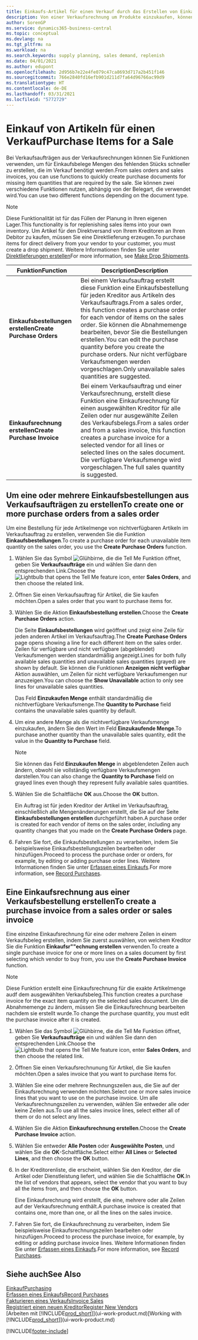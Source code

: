 ```yaml
---
title: Einkaufs-Artikel für einen Verkauf durch das Erstellen von Einkaufsrechnungen | Microsoft Docs
description: Von einer Verkaufsrechnung um Produkte einzukaufen, können Sie eine Einkaufsrechnung für einen Kreditor oder Lieferanten einen erstellen.
author: SorenGP
ms.service: dynamics365-business-central
ms.topic: conceptual
ms.devlang: na
ms.tgt_pltfrm: na
ms.workload: na
ms.search.keywords: supply planning, sales demand, replenish
ms.date: 04/01/2021
ms.author: edupont
ms.openlocfilehash: 2d956b7e22e4fe079c47ca8693d717a2b451f146
ms.sourcegitcommit: 766e2840fd16efb901d211d7fa64d96766ac99d9
ms.translationtype: HT
ms.contentlocale: de-DE
ms.lasthandoff: 03/31/2021
ms.locfileid: "5772729"
---
```

# <a name="purchase-items-for-a-sale"></a><span data-ttu-id="562a8-103">Einkauf von Artikeln für einen Verkauf</span><span class="sxs-lookup"><span data-stu-id="562a8-103">Purchase Items for a Sale</span></span>
<span data-ttu-id="562a8-104">Bei Verkaufsaufträgen aus der Verkaufsrechnungen können Sie Funktionen verwenden, um für Einkaufsbelege Mengen des fehlenden Stücks schneller zu erstellen, die im Verkauf benötigt werden.</span><span class="sxs-lookup"><span data-stu-id="562a8-104">From sales orders and sales invoices, you can use functions to quickly create purchase documents for missing item quantities that are required by the sale.</span></span> <span data-ttu-id="562a8-105">Sie können zwei verschiedene Funktionen nutzen, abhängig von der Belegart, die verwendet wird.</span><span class="sxs-lookup"><span data-stu-id="562a8-105">You can use two different functions depending on the document type.</span></span>

> [!Note]
> <span data-ttu-id="562a8-106">Diese Funktionalität ist für das Füllen der Planung in Ihren eigenen Lager.</span><span class="sxs-lookup"><span data-stu-id="562a8-106">This functionality is for replenishing sales items into your own inventory.</span></span> <span data-ttu-id="562a8-107">Um Artikel für den Direktversand von Ihrem Kreditoren an Ihren Debitor zu kaufen, müssen Sie eine Direktlieferung erzeugen.</span><span class="sxs-lookup"><span data-stu-id="562a8-107">To purchase items for direct delivery from your vendor to your customer, you must create a drop shipment.</span></span> <span data-ttu-id="562a8-108">Weitere Informationen finden Sie unter [Direktlieferungen erstellen](sales-how-drop-shipment.md)</span><span class="sxs-lookup"><span data-stu-id="562a8-108">For more information, see [Make Drop Shipments](sales-how-drop-shipment.md).</span></span>   

|<span data-ttu-id="562a8-109">Funktion</span><span class="sxs-lookup"><span data-stu-id="562a8-109">Function</span></span>|<span data-ttu-id="562a8-110">Description</span><span class="sxs-lookup"><span data-stu-id="562a8-110">Description</span></span>|
|--------|-----------|
|<span data-ttu-id="562a8-111">**Einkaufsbestellungen erstellen**</span><span class="sxs-lookup"><span data-stu-id="562a8-111">**Create Purchase Orders**</span></span>|<span data-ttu-id="562a8-112">Bei einem Verkaufsauftrag erstellt diese Funktion eine Einkaufsbestellung für jeden Kreditor aus Artikeln des Verkaufsauftrags.</span><span class="sxs-lookup"><span data-stu-id="562a8-112">From a sales order, this function creates a purchase order for each vendor of items on the sales order.</span></span> <span data-ttu-id="562a8-113">Sie können die Abnahmemenge bearbeiten, bevor Sie die Bestellungen erstellen.</span><span class="sxs-lookup"><span data-stu-id="562a8-113">You can edit the purchase quantity before you create the purchase orders.</span></span> <span data-ttu-id="562a8-114">Nur nicht verfügbare Verkaufsmengen werden vorgeschlagen.</span><span class="sxs-lookup"><span data-stu-id="562a8-114">Only unavailable sales quantities are suggested.</span></span>
|<span data-ttu-id="562a8-115">**Einkaufsrechnung erstellen**</span><span class="sxs-lookup"><span data-stu-id="562a8-115">**Create Purchase Invoice**</span></span>|<span data-ttu-id="562a8-116">Bei einem Verkaufsauftrag und einer Verkaufsrechnung, erstellt diese Funktion eine Einkaufsrechnung für einen ausgewählten Kreditor für alle Zeilen oder nur ausgewählte Zeilen des Verkaufsbelegs.</span><span class="sxs-lookup"><span data-stu-id="562a8-116">From a sales order and from a sales invoice, this function creates a purchase invoice for a selected vendor for all lines or selected lines on the sales document.</span></span> <span data-ttu-id="562a8-117">Die verfügbare Verkaufsmenge wird vorgeschlagen.</span><span class="sxs-lookup"><span data-stu-id="562a8-117">The full sales quantity is suggested.</span></span>|

## <a name="to-create-one-or-more-purchase-orders-from-a-sales-order"></a><span data-ttu-id="562a8-118">Um eine oder mehrere Einkaufsbestellungen aus Verkaufsaufträgen zu erstellen</span><span class="sxs-lookup"><span data-stu-id="562a8-118">To create one or more purchase orders from a sales order</span></span>
<span data-ttu-id="562a8-119">Um eine Bestellung für jede Artikelmenge von nichtverfügbaren Artikeln im Verkaufsauftrag zu erstellen, verwenden Sie die Funktion **Einkaufsbestellungen**.</span><span class="sxs-lookup"><span data-stu-id="562a8-119">To create a purchase order for each unavailable item quantity on the sales order, you use the **Create Purchase Orders** function.</span></span>

1. <span data-ttu-id="562a8-120">Wählen Sie das Symbol ![Glühbirne, die die Tell Me Funktion öffnet](media/ui-search/search_small.png "Was möchten Sie tun?"), geben Sie **Verkaufsaufträge** ein und wählen Sie dann den entsprechenden Link.</span><span class="sxs-lookup"><span data-stu-id="562a8-120">Choose the ![Lightbulb that opens the Tell Me feature](media/ui-search/search_small.png "Tell me what you want to do") icon, enter **Sales Orders**, and then choose the related link.</span></span>
2. <span data-ttu-id="562a8-121">Öffnen Sie einen Verkaufsauftrag für Artikel, die Sie kaufen möchten.</span><span class="sxs-lookup"><span data-stu-id="562a8-121">Open a sales order that you want to purchase items for.</span></span>
3. <span data-ttu-id="562a8-122">Wählen Sie die Aktion **Einkaufsbestellung erstellen**.</span><span class="sxs-lookup"><span data-stu-id="562a8-122">Choose the **Create Purchase Orders** action.</span></span>

    <span data-ttu-id="562a8-123">Die Seite **Einkaufsbestellungen** wird geöffnet und zeigt eine Zeile für jeden anderen Artikel im Verkaufsauftrag.</span><span class="sxs-lookup"><span data-stu-id="562a8-123">The **Create Purchase Orders** page opens showing a line for each different item on the sales order.</span></span> <span data-ttu-id="562a8-124">Zeilen für verfügbare und nicht verfügbare (abgeblendet) Verkaufsmengen werden standardmäßig angezeigt.</span><span class="sxs-lookup"><span data-stu-id="562a8-124">Lines for both fully available sales quantities and unavailable sales quantities (grayed) are shown by default.</span></span> <span data-ttu-id="562a8-125">Sie können die Funktionen **Anzeigen nicht verfügbar** Aktion auswählen, um Zeilen für nicht verfügbare Verkaufsmengen nur anzuzeigen.</span><span class="sxs-lookup"><span data-stu-id="562a8-125">You can choose the **Show Unavailable** action to only see lines for unavailable sales quantities.</span></span>

    <span data-ttu-id="562a8-126">Das Feld **Einzukaufen Menge** enthält standardmäßig die nichtverfügbare Verkaufsmenge.</span><span class="sxs-lookup"><span data-stu-id="562a8-126">The **Quantity to Purchase** field contains the unavailable sales quantity by default.</span></span>
4. <span data-ttu-id="562a8-127">Um eine andere Menge als die nichtverfügbare Verkaufsmenge einzukaufen, ändern Sie den Wert im Feld **Einzukaufende Menge**.</span><span class="sxs-lookup"><span data-stu-id="562a8-127">To purchase another quantity than the unavailable sales quantity, edit the value in the **Quantity to Purchase** field.</span></span>

    > [!NOTE]  
    >   <span data-ttu-id="562a8-128">Sie können das Feld **Einzukaufen Menge** in abgeblendeten Zeilen auch ändern, obwohl sie vollständig verfügbare Verkaufsmengen darstellen.</span><span class="sxs-lookup"><span data-stu-id="562a8-128">You can also change the **Quantity to Purchase** field on grayed lines even though they represent fully available sales quantities.</span></span>
5. <span data-ttu-id="562a8-129">Wählen Sie die Schaltfläche **OK** aus.</span><span class="sxs-lookup"><span data-stu-id="562a8-129">Choose the **OK** button.</span></span>

    <span data-ttu-id="562a8-130">Ein Auftrag ist für jeden Kreditor der Artikel im Verkaufsauftrag, einschließlich alle Mengenänderungen erstellt, die Sie auf der Seite **Einkaufsbestellungen erstellen** durchgeführt haben.</span><span class="sxs-lookup"><span data-stu-id="562a8-130">A purchase order is created for each vendor of items on the sales order, including any quantity changes that you made on the **Create Purchase Orders** page.</span></span>
7. <span data-ttu-id="562a8-131">Fahren Sie fort, die Einkaufsbestellungen zu verarbeiten, indem Sie beispielsweise Einkaufsbestellungszeilen bearbeiten oder hinzufügen.</span><span class="sxs-lookup"><span data-stu-id="562a8-131">Proceed to process the purchase order or orders, for example, by editing or adding purchase order lines.</span></span> <span data-ttu-id="562a8-132">Weitere Informationen finden Sie unter [Erfassen eines Einkaufs](purchasing-how-record-purchases.md).</span><span class="sxs-lookup"><span data-stu-id="562a8-132">For more information, see [Record Purchases](purchasing-how-record-purchases.md).</span></span>


## <a name="to-create-a-purchase-invoice-from-a-sales-order-or-sales-invoice"></a><span data-ttu-id="562a8-133">Eine Einkaufsrechnung aus einer Verkaufsbestellung erstellen</span><span class="sxs-lookup"><span data-stu-id="562a8-133">To create a purchase invoice from a sales order or sales invoice</span></span>
<span data-ttu-id="562a8-134">Eine einzelne Einkaufsrechnung für eine oder mehrere Zeilen in einem Verkaufsbeleg erstellen, indem Sie zuerst auswählen, von welchem Kreditor Sie die Funktion **Einkaufsr""echnung erstellen** verwenden.</span><span class="sxs-lookup"><span data-stu-id="562a8-134">To create a single purchase invoice for one or more lines on a sales document by first selecting which vendor to buy from, you use the **Create Purchase Invoice** function.</span></span>

> [!NOTE]  
>   <span data-ttu-id="562a8-135">Diese Funktion erstellt eine Einkaufsrechnung für die exakte Artikelmenge audf dem ausgewählten Verkaufsbeleg.</span><span class="sxs-lookup"><span data-stu-id="562a8-135">This function creates a purchase invoice for the exact item quantity on the selected sales document.</span></span> <span data-ttu-id="562a8-136">Um die Abnahmemenge zu ändern, müssen Sie die Einkaufsrechnung bearbeiten nachdem sie erstellt wurde.</span><span class="sxs-lookup"><span data-stu-id="562a8-136">To change the purchase quantity, you must edit the purchase invoice after it is created.</span></span>  

1. <span data-ttu-id="562a8-137">Wählen Sie das Symbol ![Glühbirne, die die Tell Me Funktion öffnet](media/ui-search/search_small.png "Was möchten Sie tun?"), geben Sie **Verkaufsaufträge** ein und wählen Sie dann den entsprechenden Link.</span><span class="sxs-lookup"><span data-stu-id="562a8-137">Choose the ![Lightbulb that opens the Tell Me feature](media/ui-search/search_small.png "Tell me what you want to do") icon, enter **Sales Orders**, and then choose the related link.</span></span>
2. <span data-ttu-id="562a8-138">Öffnen Sie einen Verkaufsrechnunung für Artikel, die Sie kaufen möchten.</span><span class="sxs-lookup"><span data-stu-id="562a8-138">Open a sales invoice that you want to purchase items for.</span></span>
3. <span data-ttu-id="562a8-139">Wählen Sie eine oder mehrere Rechnungszeilen aus, die Sie auf der Einkaufsrechnung verwenden möchten.</span><span class="sxs-lookup"><span data-stu-id="562a8-139">Select one or more sales invoice lines that you want to use on the purchase invoice.</span></span> <span data-ttu-id="562a8-140">Um alle Verkaufsrechnungszeilen zu verwenden, wählen Sie entweder alle oder keine Zeilen aus.</span><span class="sxs-lookup"><span data-stu-id="562a8-140">To use all the sales invoice lines, select either all of them or do not select any lines.</span></span>
4. <span data-ttu-id="562a8-141">Wählen Sie die Aktion **Einkaufsrechnung erstellen**.</span><span class="sxs-lookup"><span data-stu-id="562a8-141">Choose the **Create Purchase Invoice** action.</span></span>
5. <span data-ttu-id="562a8-142">Wählen Sie entweder **Alle Posten** oder **Ausgewählte Posten**, und wählen Sie die **OK**-Schaltfläche.</span><span class="sxs-lookup"><span data-stu-id="562a8-142">Select either **All Lines** or **Selected Lines**, and then choose the **OK** button.</span></span>  
6. <span data-ttu-id="562a8-143">In der Kreditorenliste, die erscheint, wählen Sie den Kreditor, der die Artikel oder Dienstleistung liefert, und wählen Sie die Schaltfläche **OK**.</span><span class="sxs-lookup"><span data-stu-id="562a8-143">In the list of vendors that appears, select the vendor that you want to buy all the items from, and then choose the **OK** button.</span></span>

    <span data-ttu-id="562a8-144">Eine Einkaufsrechnung wird erstellt, die eine, mehrere oder alle Zeilen auf der Verkaufsrechnung enthält.</span><span class="sxs-lookup"><span data-stu-id="562a8-144">A purchase invoice is created that contains one, more than one, or all the lines on the sales invoice.</span></span>
7. <span data-ttu-id="562a8-145">Fahren Sie fort, die Einkaufsrechnung zu verarbeiten, indem Sie beispielsweise Einkaufsrechnungszeilen bearbeiten oder hinzufügen.</span><span class="sxs-lookup"><span data-stu-id="562a8-145">Proceed to process the purchase invoice, for example, by editing or adding purchase invoice lines.</span></span> <span data-ttu-id="562a8-146">Weitere Informationen finden Sie unter [Erfassen eines Einkaufs](purchasing-how-record-purchases.md).</span><span class="sxs-lookup"><span data-stu-id="562a8-146">For more information, see [Record Purchases](purchasing-how-record-purchases.md).</span></span>

## <a name="see-also"></a><span data-ttu-id="562a8-147">Siehe auch</span><span class="sxs-lookup"><span data-stu-id="562a8-147">See Also</span></span>
[<span data-ttu-id="562a8-148">Einkauf</span><span class="sxs-lookup"><span data-stu-id="562a8-148">Purchasing</span></span>](purchasing-manage-purchasing.md)  
[<span data-ttu-id="562a8-149">Erfassen eines Einkaufs</span><span class="sxs-lookup"><span data-stu-id="562a8-149">Record Purchases</span></span>](purchasing-how-record-purchases.md)  
[<span data-ttu-id="562a8-150">Fakturieren eines Verkaufs</span><span class="sxs-lookup"><span data-stu-id="562a8-150">Invoice Sales</span></span>](sales-how-invoice-sales.md)  
[<span data-ttu-id="562a8-151">Registriert einen neuen Kreditor</span><span class="sxs-lookup"><span data-stu-id="562a8-151">Register New Vendors</span></span>](purchasing-how-register-new-vendors.md)  
<span data-ttu-id="562a8-152">[Arbeiten mit [!INCLUDE[prod_short](includes/prod_short.md)]](ui-work-product.md)</span><span class="sxs-lookup"><span data-stu-id="562a8-152">[Working with [!INCLUDE[prod_short](includes/prod_short.md)]](ui-work-product.md)</span></span>


[!INCLUDE[footer-include](includes/footer-banner.md)]